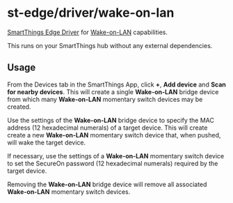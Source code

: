 # st-edge/driver/wake-on-lan

[SmartThings Edge Driver](https://community.smartthings.com/t/preview-smartthings-managed-edge-device-drivers)
for
[Wake-on-LAN](https://en.wikipedia.org/wiki/Wake-on-LAN)
capabilities.

This runs on your SmartThings hub without any external dependencies.

## Usage

From the Devices tab in the SmartThings App, click **+**, **Add device** and **Scan for nearby devices**.
This will create a single
**Wake-on-LAN** bridge device
from which many
**Wake-on-LAN** momentary switch devices
may be created.

Use the settings of the
**Wake-on-LAN** bridge device
to specify the MAC address (12 hexadecimal numerals) of a target device.
This will create create a new
**Wake-on-LAN** momentary switch device
that, when pushed, will wake the target device.

If necessary, use the settings of a
**Wake-on-LAN** momentary switch device
to set the SecureOn password (12 hexadecimal numerals) required by the target device.

Removing the
**Wake-on-LAN** bridge device
will remove all associated
**Wake-on-LAN** momentary switch devices.
